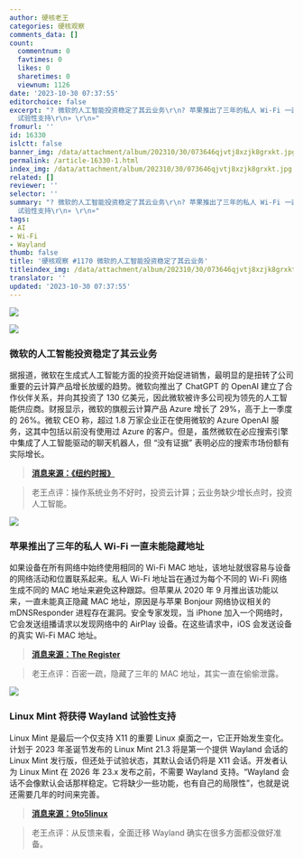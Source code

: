 ```yaml
---
author: 硬核老王
categories: 硬核观察
comments_data: []
count:
  commentnum: 0
  favtimes: 0
  likes: 0
  sharetimes: 0
  viewnum: 1126
date: '2023-10-30 07:37:55'
editorchoice: false
excerpt: "? 微软的人工智能投资稳定了其云业务\r\n? 苹果推出了三年的私人 Wi-Fi 一直未能隐藏地址\r\n? Linux Mint 将获得 Wayland
  试验性支持\r\n» \r\n»"
fromurl: ''
id: 16330
islctt: false
banner_img: /data/attachment/album/202310/30/073646qjvtj8xzjk8grxkt.jpg
permalink: /article-16330-1.html
index_img: /data/attachment/album/202310/30/073646qjvtj8xzjk8grxkt.jpg
related: []
reviewer: ''
selector: ''
summary: "? 微软的人工智能投资稳定了其云业务\r\n? 苹果推出了三年的私人 Wi-Fi 一直未能隐藏地址\r\n? Linux Mint 将获得 Wayland
  试验性支持\r\n» \r\n»"
tags:
- AI
- Wi-Fi
- Wayland
thumb: false
title: '硬核观察 #1170 微软的人工智能投资稳定了其云业务'
titleindex_img: /data/attachment/album/202310/30/073646qjvtj8xzjk8grxkt.jpg
translator: ''
updated: '2023-10-30 07:37:55'
---
```


![](/data/attachment/album/202310/30/073646qjvtj8xzjk8grxkt.jpg)


![](/data/attachment/album/202310/30/073651wuvwdr68rkvvg84c.jpg)


### 微软的人工智能投资稳定了其云业务


据报道，微软在生成式人工智能方面的投资开始促进销售，最明显的是扭转了公司重要的云计算产品增长放缓的趋势。微软向推出了 ChatGPT 的 OpenAI 建立了合作伙伴关系，并向其投资了 130 亿美元，因此微软被许多公司视为领先的人工智能供应商。财报显示，微软的旗舰云计算产品 Azure 增长了 29%，高于上一季度的 26%。微软 CEO 称，超过 1.8 万家企业正在使用微软的 Azure OpenAI 服务，这其中包括以前没有使用过 Azure 的客户。但是，虽然微软在必应搜索引擎中集成了人工智能驱动的聊天机器人，但 “没有证据” 表明必应的搜索市场份额有实际增长。



> 
> **[消息来源：《纽约时报》](https://www.nytimes.com/2023/10/24/technology/microsoft-quarterly-results.html)**
> 
> 
> 



> 
> 老王点评：操作系统业务不好时，投资云计算；云业务缺少增长点时，投资人工智能。
> 
> 
> 


![](/data/attachment/album/202310/30/073706do7kk6hb6zeje7h6.jpg)


### 苹果推出了三年的私人 Wi-Fi 一直未能隐藏地址


如果设备在所有网络中始终使用相同的 Wi-Fi MAC 地址，该地址就很容易与设备的网络活动和位置联系起来。私人 Wi-Fi 地址旨在通过为每个不同的 Wi-Fi 网络生成不同的 MAC 地址来避免这种跟踪。但苹果从 2020 年 9 月推出该功能以来，一直未能真正隐藏 MAC 地址，原因是与苹果 Bonjour 网络协议相关的 mDNSResponder 进程存在漏洞。安全专家发现，当 iPhone 加入一个网络时，它会发送组播请求以发现网络中的 AirPlay 设备。在这些请求中，iOS 会发送设备的真实 Wi-Fi MAC 地址。



> 
> **[消息来源：The Register](https://www.theregister.com/2023/10/27/apple_private_wifi_fixed)**
> 
> 
> 



> 
> 老王点评：百密一疏，隐藏了三年的 MAC 地址，其实一直在偷偷泄露。
> 
> 
> 


![](/data/attachment/album/202310/30/073724r9dmsods3z99s4rs.jpg)


### Linux Mint 将获得 Wayland 试验性支持


Linux Mint 是最后一个仅支持 X11 的重要 Linux 桌面之一，它正开始发生变化。计划于 2023 年圣诞节发布的 Linux Mint 21.3 将是第一个提供 Wayland 会话的 Linux Mint 发行版，但还处于试验状态，其默认会话仍将是 X11 会话。开发者认为 Linux Mint 在 2026 年 23.x 发布之前，不需要 Wayland 支持。“Wayland 会话不会像默认会话那样稳定。它将缺少一些功能，也有自己的局限性”，也就是说还需要几年的时间来完善。



> 
> **[消息来源：9to5linux](https://9to5linux.com/linux-mint-21-3-to-ship-with-cinnamon-6-0-and-experimental-wayland-support)**
> 
> 
> 



> 
> 老王点评：从反馈来看，全面迁移 Wayland 确实在很多方面都没做好准备。
> 
> 
>